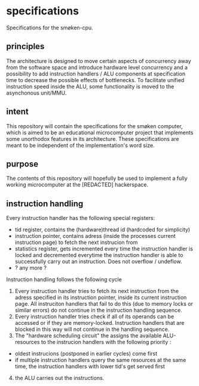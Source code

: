 # specifications
Specifications for the smøken-cpu.

## principles
The architecture is designed to move certain aspects of concurrency away from the software space and introduce hardware level concurrency and a possibility to add instruction handlers / ALU components at specification time to decrease the possible effects of bottlenecks. To facilitate unified instruction speed inside the ALU, some functionality is moved to the asynchonous unit/MMU.

## intent
This repository will contain the specifications for the smøken computer, which is aimed to be an educational microcomputer project that implements some unorthodox features in its architecture. These specifications are meant to be independent of the implementation's word size.

## purpose
The contents of this repository will hopefully be used to implement a fully working microcomputer at the [REDACTED] hackerspace.

## instruction handling
Every instruction handler has the following special registers:
+ tid register, contains the (hardware)thread id (hardcoded for simplicity)
+ instruction pointer, contains adress (inside the processes current instruction page) to fetch the next instrucion from
+ statistics register, gets incremented every time the instruction handler is locked and decremented everytime the instruction handler is able to successfully carry out an instruction. Does not overflow / undeflow.
+ ? any more ?

Instruction handling follows the following cycle
1. Every instruction handler tries to fetch its next instruction from the adress specified in its instruction pointer, inside its current instruction page. All instruciton handlers that fail to do this (due to memory locks or similar errors) do not continue in the instruction handling sequence.
2. Every instruction handler tries check if all of its operands can be accessed or if they are memory-locked. Instruction handlers that are blocked in this way will not continue in the handling sequence.
3. The "hardware scheduling circuit" the assigns the available ALU-resources to the instrucion handlers with the following priority :
  * oldest instrucions (postponed in earlier cycles) come first
  * if multiple instruction handlers query the same resources at the same time, the instruction handlers with lower tid's get served first
4. the ALU carries out the instructions.
